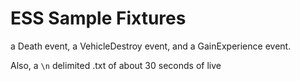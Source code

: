 # ESS Sample Fixtures

a Death event, a VehicleDestroy event, and a GainExperience event.

Also, a `\n` delimited .txt of about 30 seconds of live
